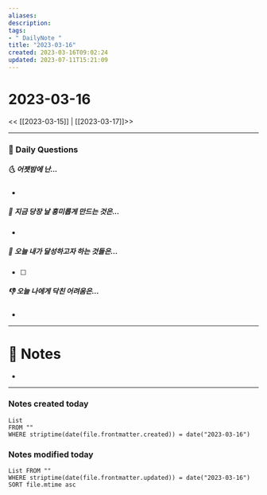 ```yaml
---
aliases: 
description:
tags:
- " DailyNote "
title: "2023-03-16"
created: 2023-03-16T09:02:24
updated: 2023-07-11T15:21:09
---
```


# 2023-03-16

<< [[2023-03-15]] | [[2023-03-17]]>>

---
### 📅 Daily Questions

##### 🌜 어젯밤에 난...

- 

##### 🙌 지금 당장 날 흥미롭게 만드는 것은...

- 

##### 🚀 오늘 내가 달성하고자 하는 것들은...

- [ ] 

##### 👎 오늘 나에게 닥친 어려움은...

- 

---

# 📝 Notes

- 

---
### Notes created today

```dataview
List 
FROM "" 
WHERE striptime(date(file.frontmatter.created)) = date("2023-03-16")
```

### Notes modified today

```dataview
List FROM "" 
WHERE striptime(date(file.frontmatter.updated)) = date("2023-03-16") 
SORT file.mtime asc
```
